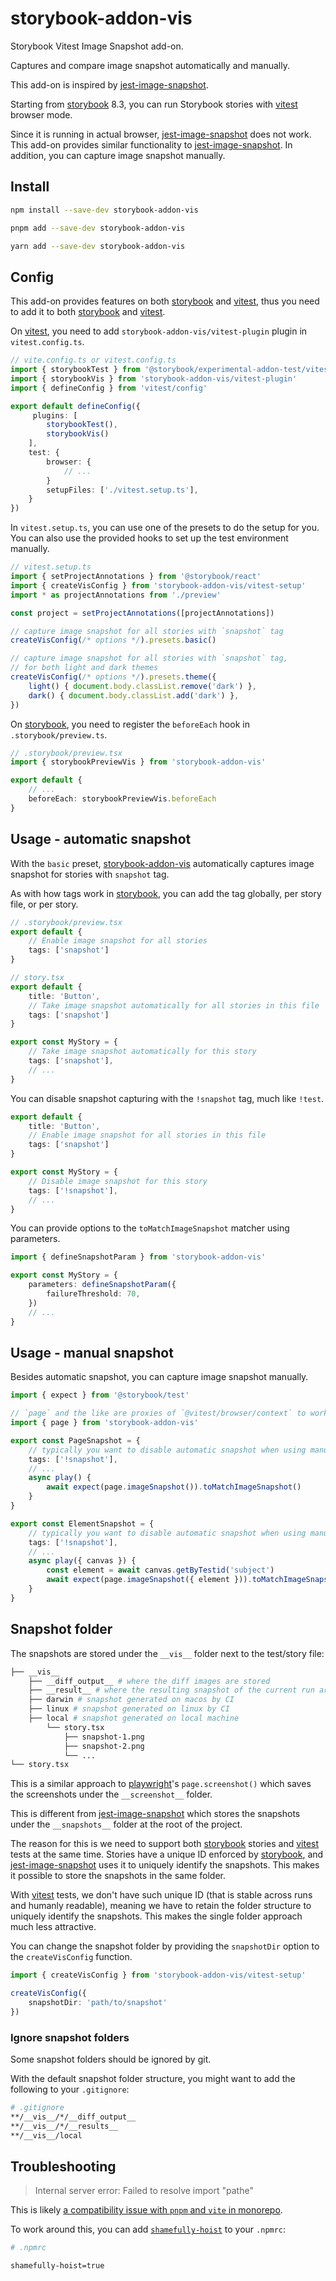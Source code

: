 # storybook-addon-vis

Storybook Vitest Image Snapshot add-on.

Captures and compare image snapshot automatically and manually.

This add-on is inspired by [jest-image-snapshot].

Starting from [storybook] 8.3,
you can run Storybook stories with [vitest] browser mode.

Since it is running in actual browser, [jest-image-snapshot] does not work.
This add-on provides similar functionality to [jest-image-snapshot].
In addition, you can capture image snapshot manually.

## Install

```sh
npm install --save-dev storybook-addon-vis

pnpm add --save-dev storybook-addon-vis

yarn add --save-dev storybook-addon-vis
```

## Config

This add-on provides features on both [storybook] and [vitest],
thus you need to add it to both [storybook] and [vitest].

On [vitest], you need to add `storybook-addon-vis/vitest-plugin` plugin in `vitest.config.ts`.

```ts
// vite.config.ts or vitest.config.ts
import { storybookTest } from '@storybook/experimental-addon-test/vitest-plugin'
import { storybookVis } from 'storybook-addon-vis/vitest-plugin'
import { defineConfig } from 'vitest/config'

export default defineConfig({
	 plugins: [
		storybookTest(),
		storybookVis()
	],
	test: {
		browser: {
			// ...
		}
		setupFiles: ['./vitest.setup.ts'],
	}
})
```

In `vitest.setup.ts`, you can use one of the presets to do the setup for you.
You can also use the provided hooks to set up the test environment manually.

```ts
// vitest.setup.ts
import { setProjectAnnotations } from '@storybook/react'
import { createVisConfig } from 'storybook-addon-vis/vitest-setup'
import * as projectAnnotations from './preview'

const project = setProjectAnnotations([projectAnnotations])

// capture image snapshot for all stories with `snapshot` tag
createVisConfig(/* options */).presets.basic()

// capture image snapshot for all stories with `snapshot` tag,
// for both light and dark themes
createVisConfig(/* options */).presets.theme({
	light() { document.body.classList.remove('dark') },
	dark() { document.body.classList.add('dark') },
})
```

On [storybook], you need to register the `beforeEach` hook in `.storybook/preview.ts`.

```ts
// .storybook/preview.tsx
import { storybookPreviewVis } from 'storybook-addon-vis'

export default {
	// ...
	beforeEach: storybookPreviewVis.beforeEach
}
```

## Usage - automatic snapshot

With the `basic` preset, [storybook-addon-vis] automatically captures image snapshot for stories with `snapshot` tag.

As with how tags work in [storybook], you can add the tag globally, per story file, or per story.

```ts
// .storybook/preview.tsx
export default {
	// Enable image snapshot for all stories
	tags: ['snapshot']
}

// story.tsx
export default {
	title: 'Button',
	// Take image snapshot automatically for all stories in this file
	tags: ['snapshot']
}

export const MyStory = {
	// Take image snapshot automatically for this story
	tags: ['snapshot'],
	// ...
}
```

You can disable snapshot capturing with the `!snapshot` tag,
much like `!test`.

```ts
export default {
	title: 'Button',
	// Enable image snapshot for all stories in this file
	tags: ['snapshot']
}

export const MyStory = {
	// Disable image snapshot for this story
	tags: ['!snapshot'],
	// ...
}
```

You can provide options to the `toMatchImageSnapshot` matcher using parameters.

```ts
import { defineSnapshotParam } from 'storybook-addon-vis'

export const MyStory = {
	parameters: defineSnapshotParam({
		failureThreshold: 70,
	})
	// ...
}
```

## Usage - manual snapshot

Besides automatic snapshot, you can capture image snapshot manually.

```ts
import { expect } from '@storybook/test'

// `page` and the like are proxies of `@vitest/browser/context` to work within storybook
import { page } from 'storybook-addon-vis'

export const PageSnapshot = {
	// typically you want to disable automatic snapshot when using manual snapshot
	tags: ['!snapshot'],
	// ...
	async play() {
		await expect(page.imageSnapshot()).toMatchImageSnapshot()
	}
}

export const ElementSnapshot = {
	// typically you want to disable automatic snapshot when using manual snapshot
	tags: ['!snapshot'],
	// ...
	async play({ canvas }) {
		const element = await canvas.getByTestid('subject')
		await expect(page.imageSnapshot({ element })).toMatchImageSnapshot()
	}
}
```

## Snapshot folder

The snapshots are stored under the `__vis__` folder next to the test/story file:

```sh
├── __vis__
	├── __diff_output__ # where the diff images are stored
	├── __result__ # where the resulting snapshot of the current run are stored
	├── darwin # snapshot generated on macos by CI
	├── linux # snapshot generated on linux by CI
	├── local # snapshot generated on local machine
		└── story.tsx
			├── snapshot-1.png
			├── snapshot-2.png
			└── ...
└── story.tsx
```

This is a similar approach to [playwright]'s `page.screenshot()` which saves the screenshots under the `__screenshot__` folder.

This is different from [jest-image-snapshot] which stores the snapshots under the `__snapshots__` folder at the root of the project.

The reason for this is we need to support both [storybook] stories and [vitest] tests at the same time.
Stories have a unique ID enforced by [storybook], and [jest-image-snapshot] uses it to uniquely identify the snapshots.
This makes it possible to store the snapshots in the same folder.

With [vitest] tests, we don't have such unique ID (that is stable across runs and humanly readable),
meaning we have to retain the folder structure to uniquely identify the snapshots.
This makes the single folder approach much less attractive.

You can change the snapshot folder by providing the `snapshotDir` option to the `createVisConfig` function.

```ts
import { createVisConfig } from 'storybook-addon-vis/vitest-setup'

createVisConfig({
	snapshotDir: 'path/to/snapshot'
})
```

### Ignore snapshot folders

Some snapshot folders should be ignored by git.

With the default snapshot folder structure, you might want to add the following to your `.gitignore`:

```sh
# .gitignore
**/__vis__/*/__diff_output__
**/__vis__/*/__results__
**/__vis__/local
```

## Troubleshooting

> Internal server error: Failed to resolve import "pathe"

This is likely [a compatibility issue with `pnpm` and `vite` in monorepo](https://discord.com/channels/917386801235247114/1305110710229008435/1305325581839368202).

To work around this, you can add [`shamefully-hoist`](https://pnpm.io/npmrc#shamefully-hoist) to your `.npmrc`:

```sh
# .npmrc

shamefully-hoist=true
```

[jest-image-snapshot]: https://github.com/americanexpress/jest-image-snapshot
[playwright]: https://playwright.dev/docs/screenshots
[storybook-addon-vis]: https://github.com/repobuddy/storybook-addon-vis
[storybook]: https://storybook.js.org
[vitest]: https://vitest.dev/
